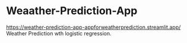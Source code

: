 # Weaather-Prediction-App
https://weather-prediction-app-appforweatherprediction.streamlit.app/
Weather Prediction wth logistic regression.
